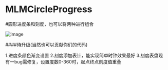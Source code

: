 # MLMCircleProgress

#圆形进度条和刻度，也可以将两种进行组合

![image](https://github.com/MengLiMing/MLMCircleProgress/blob/master/Untitled.gif)

####待升级(当然也可以贡献你们的代码)

   1.进度条颜色渐变设置
   2.刻度添加表针，能实现简单时钟效果最好
   3.刻度表盘现有一bug需修复，设置度数0-360时，起点终点刻度值重叠


